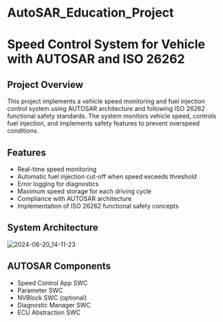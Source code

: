 # AutoSAR_Education_Project

# Speed Control System for Vehicle with AUTOSAR and ISO 26262

## Project Overview
This project implements a vehicle speed monitoring and fuel injection control system using AUTOSAR architecture and following ISO 26262 functional safety standards. The system monitors vehicle speed, controls fuel injection, and implements safety features to prevent overspeed conditions.

## Features
- Real-time speed monitoring
- Automatic fuel injection cut-off when speed exceeds threshold
- Error logging for diagnostics
- Maximum speed storage for each driving cycle
- Compliance with AUTOSAR architecture
- Implementation of ISO 26262 functional safety concepts

## System Architecture

![2024-06-20_14-11-23](https://github.com/Hariharan1223/AutoSAR_Education_Project/assets/106650889/618565d2-2041-4073-b966-5034870164ca)

## AUTOSAR Components
- Speed Control App SWC
- Parameter SWC
- NVBlock SWC (optional)
- Diagnostic Manager SWC
- ECU Abstraction SWC
